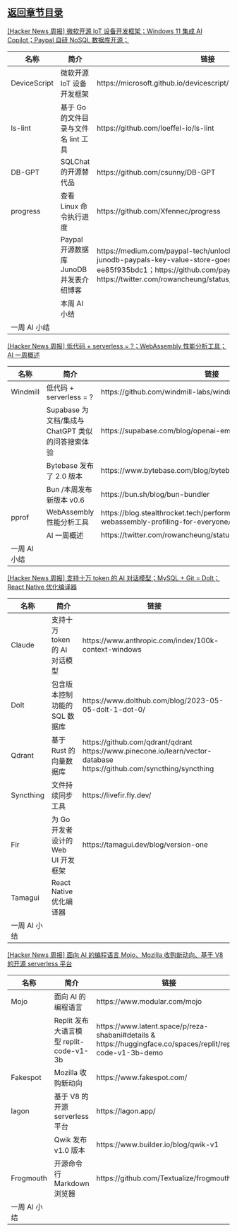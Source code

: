 ## [返回章节目录](../2023Q2-Hacker-News.md)


[[Hacker News 周报] 微软开源 IoT 设备开发框架；Windows 11 集成 AI Copilot；Paypal 自研 NoSQL
数据库开源；](https://www.bilibili.com/video/BV1ek4y1W7eg)

<table>
  <theader>
    <th>名称</th>
    <th>简介</th>
    <th>链接</th>
  </theader><tbody>
    <tr>
      <td>DeviceScript</td>
      <td>微软开源 IoT 设备开发框架</td>
      <td>https://microsoft.github.io/devicescript/</td>
    </tr><tr>
      <td>ls-lint</td>
      <td>基于 Go 的文件目录与文件名 lint 工具</td>
      <td>https://github.com/loeffel-io/ls-lint</td>
    </tr><tr>
      <td>DB-GPT</td>
      <td>SQLChat 的开源替代品</td>
      <td>https://github.com/csunny/DB-GPT</td>
    </tr><tr>
      <td>progress</td>
      <td>查看 Linux 命令执行进度</td>
      <td>https://github.com/Xfennec/progress</td>
    </tr><tr>
      <td></td>
      <td>Paypal 开源数据库 JunoDB 并发表介绍博客</td>
      <td>https://medium.com/paypal-tech/unlocking-the-power-of-junodb-paypals-key-value-store-goes-open-source-ee85f935bdc1；https://github.com/paypal/junodb
        https://twitter.com/rowancheung/status/1661356887651020802</td>
    </tr><tr>
      <td></td>
      <td>本周 AI 小结</td>
      <td></td>
    </tr><tr>
      <td>一周 AI 小结</td>
      <td></td>
      <td></td>
    </tr>
  </tbody>
</table>

[[Hacker News 周报] 低代码 + serverless = ?；WebAssembly 性能分析工具；AI
一周概述](https://www.bilibili.com/video/BV1Js4y1u7J3)

<table>
  <theader>
    <th>名称</th>
    <th>简介</th>
    <th>链接</th>
  </theader><tbody>
    <tr>
      <td>Windmill</td>
      <td>低代码 + serverless = ?</td>
      <td>https://github.com/windmill-labs/windmill</td>
    </tr><tr>
      <td></td>
      <td>Supabase 为文档/集成与 ChatGPT 类似的问答搜索体验</td>
      <td>https://supabase.com/blog/openai-embeddings-postgres-vector</td>
    </tr><tr>
      <td></td>
      <td>Bytebase 发布了 2.0 版本</td>
      <td>https://www.bytebase.com/blog/bytebase-2-0/</td>
    </tr><tr>
      <td></td>
      <td>Bun /本周发布新版本 v0.6</td>
      <td>https://bun.sh/blog/bun-bundler</td>
    </tr><tr>
      <td>pprof</td>
      <td>WebAssembly 性能分析工具</td>
      <td>https://blog.stealthrocket.tech/performance-in-the-spotlight-webassembly-profiling-for-everyone/</td>
    </tr><tr>
      <td></td>
      <td>AI 一周概述</td>
      <td>https://twitter.com/rowancheung/status/1659650892071616512</td>
    </tr><tr>
      <td>一周 AI 小结</td>
      <td></td>
      <td></td>
    </tr>
  </tbody>
</table>

[[Hacker News 周报] 支持十万 token 的 AI 对话模型；MySQL + Git = Dolt；React Native
优化编译器](https://www.bilibili.com/video/BV1Wg4y1V7GJ)

<table>
  <theader>
    <th>名称</th>
    <th>简介</th>
    <th>链接</th>
  </theader><tbody>
    <tr>
      <td>Claude</td>
      <td>支持十万 token 的 AI 对话模型</td>
      <td>https://www.anthropic.com/index/100k-context-windows</td>
    </tr><tr>
      <td>Dolt</td>
      <td>包含版本控制功能的 SQL 数据库</td>
      <td>https://www.dolthub.com/blog/2023-05-05-dolt-1-dot-0/</td>
    </tr><tr>
      <td>Qdrant</td>
      <td>基于 Rust 的向量数据库</td>
      <td>https://github.com/qdrant/qdrant
        https://www.pinecone.io/learn/vector-database
        https://github.com/syncthing/syncthing</td>
    </tr><tr>
      <td>Syncthing</td>
      <td>文件持续同步工具</td>
      <td>https://livefir.fly.dev/</td>
    </tr><tr>
      <td>Fir</td>
      <td>为 Go 开发者设计的 Web UI 开发框架</td>
      <td>https://tamagui.dev/blog/version-one</td>
    </tr><tr>
      <td>Tamagui</td>
      <td>React Native 优化编译器</td>
      <td></td>
    </tr><tr>
      <td>一周 AI 小结</td>
      <td></td>
      <td></td>
    </tr>
  </tbody>
</table>

[[Hacker News 周报] 面向 AI 的编程语言 Mojo、Mozilla 收购新动向、基于 V8 的开源 serverless
平台](https://www.bilibili.com/video/BV1x24y1T7Tf)

<table>
  <theader>
    <th>名称</th>
    <th>简介</th>
    <th>链接</th>
  </theader><tbody>
    <tr>
      <td>Mojo</td>
      <td>面向 AI 的编程语言</td>
      <td>https://www.modular.com/mojo</td>
    </tr><tr>
      <td></td>
      <td>Replit 发布大语言模型 replit-code-v1-3b</td>
      <td>https://www.latent.space/p/reza-shabani#details &
        https://huggingface.co/spaces/replit/replit-code-v1-3b-demo</td>
    </tr><tr>
      <td>Fakespot</td>
      <td>Mozilla 收购新动向</td>
      <td>https://www.fakespot.com/</td>
    </tr><tr>
      <td>lagon</td>
      <td>基于 V8 的开源 serverless 平台</td>
      <td>https://lagon.app/</td>
    </tr><tr>
      <td></td>
      <td>Qwik 发布 v1.0 版本</td>
      <td>https://www.builder.io/blog/qwik-v1</td>
    </tr><tr>
      <td>Frogmouth</td>
      <td>开源命令行 Markdown 浏览器</td>
      <td>https://github.com/Textualize/frogmouth</td>
    </tr><tr>
      <td>一周 AI 小结</td>
      <td></td>
      <td></td>
    </tr>
  </tbody>
</table>